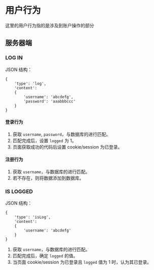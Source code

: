 用户行为
=========
这里的用户行为指的是涉及到账户操作的部分

## 服务器端
### LOG IN
JSON 结构：
```
{
    'type': 'log',
    'content':
    {
        'username': 'abcdefg',
        'password': 'aaabbbccc'
    }
}
```
#### 登录行为
1. 获取 `username`, `password`，与数据库的进行匹配。
2. 匹配完成后，设置 `logged` 为 1。
3. 页面获取成功的代码后设置 cookie/session 为已登录。

#### 注册行为
1. 获取 `username`，与数据库的进行匹配。
2. 若不存在，则将数据添加到数据库。

### IS LOGGED
JSON 结构：
```
{
    'type': 'isLog',
    'content':
    {
        'username': 'abcdefg'
    }
}
```
1. 获取 `username`，与数据库的进行匹配。
2. 匹配完成后，确定 `logged` 的值。
3. 当页面 cookie/session 为已登录且 `logged` 值为 1 时，认为其已登录。

